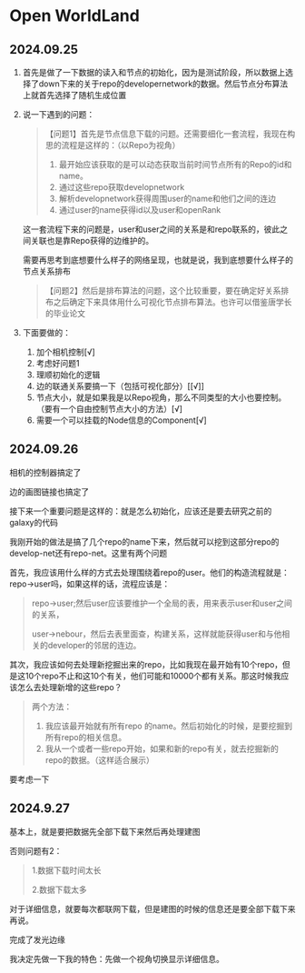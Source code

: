 # Open WorldLand

## 2024.09.25

1. 首先是做了一下数据的读入和节点的初始化，因为是测试阶段，所以数据上选择了down下来的关于repo的developernetwork的数据。然后节点分布算法上就首先选择了随机生成位置

2. 说一下遇到的问题：

   > 【问题1】首先是节点信息下载的问题。还需要细化一套流程，我现在构思的流程是这样的：（以Repo为视角）
   >
   > 1. 最开始应该获取的是可以动态获取当前时间节点所有的Repo的id和name。
   > 2. 通过这些repo获取developnetwork
   > 3. 解析developnetwork获得周围user的name和他们之间的连边
   > 4. 通过user的name获得id以及user和openRank

   这一套流程下来的问题是，user和user之间的关系是和repo联系的，彼此之间关联也是靠Repo获得的边维护的。

   需要再思考到底想要什么样子的网络呈现，也就是说，我到底想要什么样子的节点关系排布

   > 【问题2】然后是排布算法的问题，这个比较重要，要在确定好关系排布之后确定下来具体用什么可视化节点排布算法。也许可以借鉴唐学长的毕业论文

3. 下面要做的：

   1. 加个相机控制[√]
   2. 考虑好问题1
   3. 理顺初始化的逻辑
   4. 边的联通关系要搞一下（包括可视化部分）[[√]]
   5. 节点大小，就是如果我是以Repo视角，那么不同类型的大小也要控制。（要有一个自由控制节点大小的方法）[√]
   6. 需要一个可以挂载的Node信息的Component[√]

## 2024.09.26

相机的控制器搞定了

边的画图链接也搞定了

接下来一个重要问题是这样的：就是怎么初始化，应该还是要去研究之前的galaxy的代码

我刚开始的做法是搞了几个repo的name下来，然后就可以挖到这部分repo的develop-net还有repo-net。这里有两个问题

首先，我应该用什么样的方式去处理围绕着repo的user。他们的构造流程就是：repo->user吗，如果这样的话，流程应该是：

> repo->user;然后user应该要维护一个全局的表，用来表示user和user之间的关系，
>
> user->nebour，然后去表里面查，构建关系，这样就能获得user和与他相关的developer的邻居的连边。

其次，我应该如何去处理新挖掘出来的repo，比如我现在最开始有10个repo，但是这10个repo不止和这10个有关，他们可能和10000个都有关系。那这时候我应该怎么去处理新增的这些repo？

> 两个方法：
>
> 1. 我应该最开始就有所有repo 的name。然后初始化的时候，是要挖掘到所有repo的相关信息。
> 2. 我从一个或者一些repo开始，如果和新的repo有关，就去挖掘新的repo的数据。（这样适合展示）

要考虑一下

## 2024.9.27

基本上，就是要把数据先全部下载下来然后再处理建图

否则问题有2：

> 1.数据下载时间太长
>
> 2.数据下载太多

对于详细信息，就要每次都联网下载，但是建图的时候的信息还是要全部下载下来再说。



完成了发光边缘

我决定先做一下我的特色：先做一个视角切换显示详细信息。
